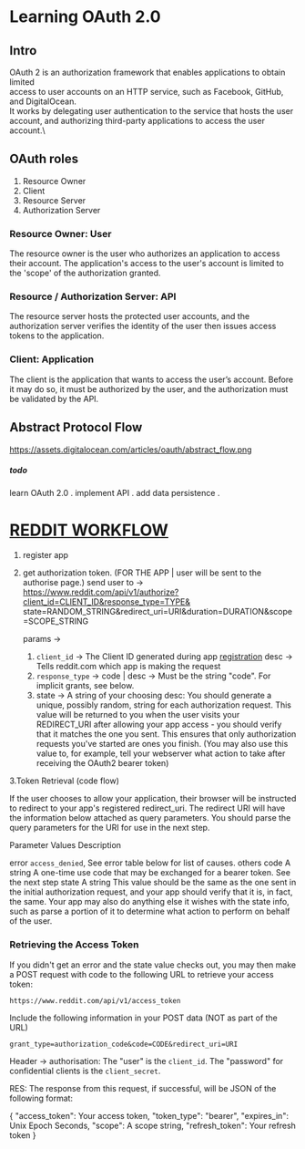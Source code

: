 # Learning OAuth 2.0

## Intro

OAuth 2 is an authorization framework that enables applications to obtain limited \
access to user accounts on an HTTP service, such as Facebook, GitHub, and DigitalOcean. \
It works by delegating user authentication to the service that hosts the user \
account, and authorizing third-party applications to access the user account.\

## OAuth roles

1. Resource Owner
2. Client
3. Resource Server
4. Authorization Server

### Resource Owner: User

The resource owner is the user who authorizes an application to access their account. 
The application's access to the user's account is limited to the 'scope' of the 
authorization granted.

### Resource / Authorization Server: API

The resource server hosts the protected user accounts, and the authorization server 
verifies the identity of the user then issues access tokens to the application.

### Client: Application

The client is the application that wants to access the user’s account. Before it 
may do so, it must be authorized by the user, and the authorization must be validated by the API.

## Abstract Protocol Flow

https://assets.digitalocean.com/articles/oauth/abstract_flow.png

##### todo

learn OAuth 2.0 .
implement API .
add data persistence .




# [REDDIT WORKFLOW](https://github.com/reddit-archive/reddit/wiki/OAuth2)


1. register app
2. get authorization token. (FOR THE APP | user will be sent to the authorise page.)
	send user to ->	https://www.reddit.com/api/v1/authorize?client_id=CLIENT_ID&response_type=TYPE&
    state=RANDOM_STRING&redirect_uri=URI&duration=DURATION&scope=SCOPE_STRING

	params ->
	
	1. `client_id` -> The Client ID generated during app [registration](https://www.reddit.com/prefs/apps)
					  desc -> Tells reddit.com which app is making the request
	2. `response_type` -> code | desc -> 	Must be the string "code". For implicit grants, see below.
	3. state -> A string of your choosing
				desc: You should generate a unique, possibly random, string for each authorization request. This value will be returned to you when the user visits your REDIRECT_URI after allowing your app access - you should verify that it matches the one you sent. This ensures that only authorization requests you've started are ones you finish. (You may also use this value to, for example, tell your webserver what action to take after receiving the OAuth2 bearer token)

3.Token Retrieval (code flow)

If the user chooses to allow your application, their browser will be instructed
to redirect to your app's registered redirect_uri. The redirect URI will have 
the information below attached as query parameters. You should parse the query parameters 
for the URI for use in the next step.

Parameter	Values	Description

error	`access_denied`, See error table below for list of causes.
		others
code	A string	A one-time use code that may be exchanged for a bearer token. See the next step
state	A string	This value should be the same as the one sent in the initial authorization request, and your app should verify that it is, in fact, the same. Your app may also do anything else it wishes with the state info, such as parse a portion of it to determine what action to perform on behalf of the user.

### Retrieving the Access Token

If you didn't get an error and the state value checks out, you may then make a POST request with code to the following URL to retrieve your access token:

`https://www.reddit.com/api/v1/access_token`

Include the following information in your POST data (NOT as part of the URL)

`grant_type=authorization_code&code=CODE&redirect_uri=URI`

Header -> authorisation: The "user" is the `client_id`. The "password" for
		  confidential clients is the `client_secret`.

RES:
The response from this request, if successful, will be JSON of the following format:

{
    "access_token": Your access token,
    "token_type": "bearer",
    "expires_in": Unix Epoch Seconds,
    "scope": A scope string,
    "refresh_token": Your refresh token
}


